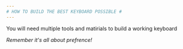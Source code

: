 ```yaml
---
# HOW TO BUILD THE BEST KEYBOARD POSSIBLE #
---
```

You will need multiple tools and matirials to build a working keyboard

*Remember it's all about prefrence!*
